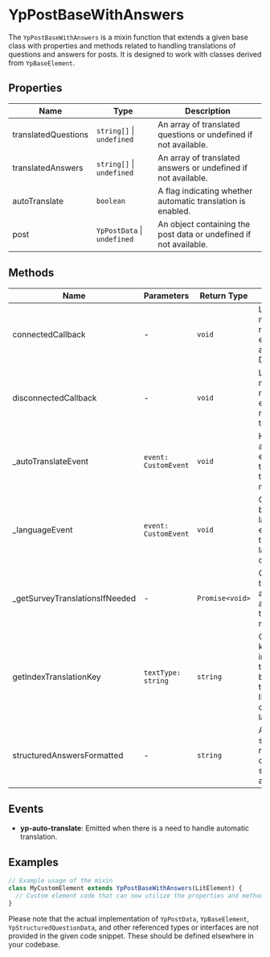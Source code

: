 # YpPostBaseWithAnswers

The `YpPostBaseWithAnswers` is a mixin function that extends a given base class with properties and methods related to handling translations of questions and answers for posts. It is designed to work with classes derived from `YpBaseElement`.

## Properties

| Name                | Type                      | Description                                                                 |
|---------------------|---------------------------|-----------------------------------------------------------------------------|
| translatedQuestions | `string[]` \| `undefined` | An array of translated questions or undefined if not available.             |
| translatedAnswers   | `string[]` \| `undefined` | An array of translated answers or undefined if not available.               |
| autoTranslate       | `boolean`                 | A flag indicating whether automatic translation is enabled.                  |
| post                | `YpPostData` \| `undefined` | An object containing the post data or undefined if not available.           |

## Methods

| Name                         | Parameters                  | Return Type | Description                                                                                   |
|------------------------------|-----------------------------|-------------|-----------------------------------------------------------------------------------------------|
| connectedCallback            | -                           | `void`      | Lifecycle method that runs when the element is added to the DOM.                              |
| disconnectedCallback         | -                           | `void`      | Lifecycle method that runs when the element is removed from the DOM.                          |
| _autoTranslateEvent          | `event: CustomEvent`        | `void`      | Handles the auto-translate event and triggers translation if needed.                          |
| _languageEvent               | `event: CustomEvent`        | `void`      | Overrides the base class language event handler to handle language changes.                   |
| _getSurveyTranslationsIfNeeded | -                           | `Promise<void>` | Checks if translations are needed and fetches them if necessary.                              |
| getIndexTranslationKey       | `textType: string`          | `string`    | Generates a key for indexing translations based on the text type, post ID, and current language. |
| structuredAnswersFormatted   | -                           | `string`    | A formatted string representation of the structured answers.                                   |

## Events

- **yp-auto-translate**: Emitted when there is a need to handle automatic translation.

## Examples

```typescript
// Example usage of the mixin
class MyCustomElement extends YpPostBaseWithAnswers(LitElement) {
  // Custom element code that can now utilize the properties and methods provided by YpPostBaseWithAnswers
}
```

Please note that the actual implementation of `YpPostData`, `YpBaseElement`, `YpStructuredQuestionData`, and other referenced types or interfaces are not provided in the given code snippet. These should be defined elsewhere in your codebase.